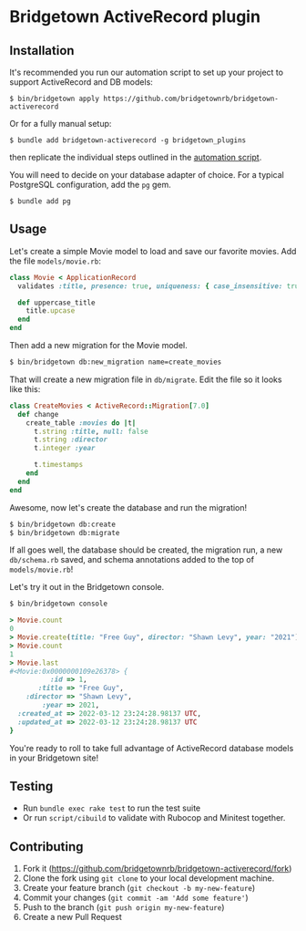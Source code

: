 # Bridgetown ActiveRecord plugin

## Installation

It's recommended you run our automation script to set up your project to support ActiveRecord and DB models:

```shell
$ bin/bridgetown apply https://github.com/bridgetownrb/bridgetown-activerecord
```

Or for a fully manual setup:

```shell
$ bundle add bridgetown-activerecord -g bridgetown_plugins
```

then replicate the individual steps outlined in the [automation script](https://github.com/bridgetownrb/bridgetown-activerecord/blob/main/bridgetown.automation.rb).

You will need to decide on your database adapter of choice. For a typical PostgreSQL configuration, add the `pg` gem.

```shell
$ bundle add pg
```

## Usage

Let's create a simple Movie model to load and save our favorite movies. Add the file `models/movie.rb`:

```rb
class Movie < ApplicationRecord
  validates :title, presence: true, uniqueness: { case_insensitive: true }

  def uppercase_title
    title.upcase
  end
end
```

Then add a new migration for the Movie model.

```sh
$ bin/bridgetown db:new_migration name=create_movies
```

That will create a new migration file in `db/migrate`. Edit the file so it looks like this:

```ruby
class CreateMovies < ActiveRecord::Migration[7.0]
  def change
    create_table :movies do |t|
      t.string :title, null: false
      t.string :director
      t.integer :year

      t.timestamps
    end
  end
end
```

Awesome, now let's create the database and run the migration!

```sh
$ bin/bridgetown db:create
$ bin/bridgetown db:migrate
```

If all goes well, the database should be created, the migration run, a new `db/schema.rb` saved, and schema annotations added to the top of `models/movie.rb`!

Let's try it out in the Bridgetown console.

```sh
$ bin/bridgetown console
```

```ruby
> Movie.count
0
> Movie.create(title: "Free Guy", director: "Shawn Levy", year: "2021") 
> Movie.count
1
> Movie.last
#<Movie:0x0000000109e26378> {
          :id => 1,
       :title => "Free Guy",
    :director => "Shawn Levy",
        :year => 2021,
  :created_at => 2022-03-12 23:24:28.98137 UTC,
  :updated_at => 2022-03-12 23:24:28.98137 UTC
}
```

You're ready to roll to take full advantage of ActiveRecord database models in your Bridgetown site!

## Testing

* Run `bundle exec rake test` to run the test suite
* Or run `script/cibuild` to validate with Rubocop and Minitest together.

## Contributing

1. Fork it (https://github.com/bridgetownrb/bridgetown-activerecord/fork)
2. Clone the fork using `git clone` to your local development machine.
3. Create your feature branch (`git checkout -b my-new-feature`)
4. Commit your changes (`git commit -am 'Add some feature'`)
5. Push to the branch (`git push origin my-new-feature`)
6. Create a new Pull Request
